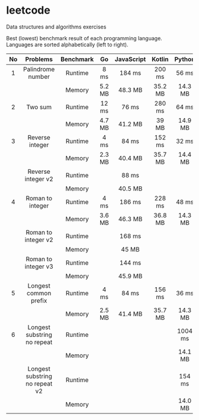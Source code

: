 # leetcode

Data structures and algorithms exercises

Best (lowest) benchmark result of each programming language.  
Languages are sorted alphabetically (left to right).

| No  |            Problems            | Benchmark |   Go   | JavaScript | Kotlin  | Python  |
| :-: | :----------------------------: | :-------: | :----: | :--------: | :-----: | :-----: |
|  1  |       Palindrome number        |  Runtime  |  8 ms  |   184 ms   | 200 ms  |  56 ms  |
|     |                                |  Memory   | 5.2 MB |  48.3 MB   | 35.2 MB | 14.3 MB |
|  2  |            Two sum             |  Runtime  | 12 ms  |   76 ms    | 280 ms  |  64 ms  |
|     |                                |  Memory   | 4.7 MB |  41.2 MB   |  39 MB  | 14.9 MB |
|  3  |        Reverse integer         |  Runtime  |  4 ms  |   84 ms    | 152 ms  |  32 ms  |
|     |                                |  Memory   | 2.3 MB |  40.4 MB   | 35.7 MB | 14.4 MB |
|     |       Reverse integer v2       |  Runtime  |        |   88 ms    |         |         |
|     |                                |  Memory   |        |  40.5 MB   |         |         |
|  4  |        Roman to integer        |  Runtime  |  4 ms  |   186 ms   | 228 ms  |  48 ms  |
|     |                                |  Memory   | 3.6 MB |  46.3 MB   | 36.8 MB | 14.3 MB |
|     |      Roman to integer v2       |  Runtime  |        |   168 ms   |         |         |
|     |                                |  Memory   |        |   45 MB    |         |         |
|     |      Roman to integer v3       |  Runtime  |        |   144 ms   |         |         |
|     |                                |  Memory   |        |  45.9 MB   |         |         |
|  5  |     Longest common prefix      |  Runtime  |  4 ms  |   84 ms    | 156 ms  |  36 ms  |
|     |                                |  Memory   | 2.5 MB |  41.4 MB   | 35.7 MB | 14.3 MB |
|  6  |  Longest substring no repeat   |  Runtime  |        |            |         | 1004 ms |
|     |                                |  Memory   |        |            |         | 14.1 MB |
|     | Longest substring no repeat v2 |  Runtime  |        |            |         | 154 ms  |
|     |                                |  Memory   |        |            |         | 14.0 MB |
